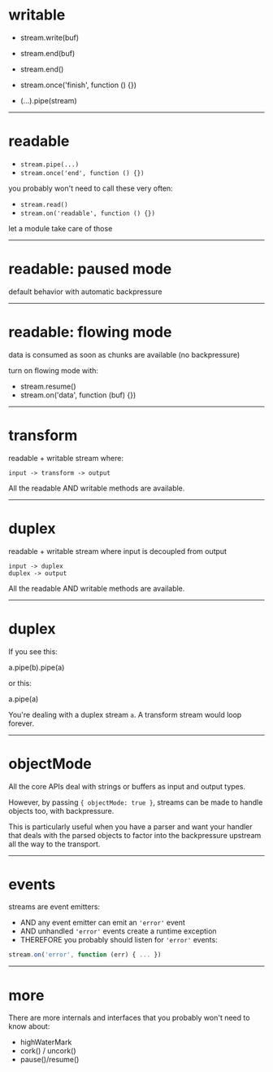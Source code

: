 # writable

* stream.write(buf)
* stream.end(buf)
* stream.end()
* stream.once('finish', function () {})

* (...).pipe(stream)

---
# readable

* `stream.pipe(...)`
* `stream.once('end', function () {})`

you probably won't need to call these very often:

* `stream.read()`
* `stream.on('readable', function () {})`

let a module take care of those

---
# readable: paused mode

default behavior with automatic backpressure

---
# readable: flowing mode

data is consumed as soon as chunks are available (no backpressure)

turn on flowing mode with:

* stream.resume()
* stream.on('data', function (buf) {})

---
# transform

readable + writable stream where:

```
input -> transform -> output
```

All the readable AND writable methods are available.

---
# duplex

readable + writable stream where
input is decoupled from output

```
input -> duplex
duplex -> output
```

All the readable AND writable methods are available.

---
# duplex

If you see this:

  a.pipe(b).pipe(a)

or this:

  a.pipe(a)

You're dealing with a duplex stream `a`.
A transform stream would loop forever.

---
# objectMode

All the core APIs deal with strings or buffers as input and output types.

However, by passing `{ objectMode: true }`, streams can be made to handle
objects too, with backpressure.

This is particularly useful when you have a parser and want your handler that
deals with the parsed objects to factor into the backpressure upstream all the
way to the transport.

---
# events

streams are event emitters:

* AND any event emitter can emit an `'error'` event
* AND unhandled `'error'` events create a runtime exception
* THEREFORE you probably should listen for `'error'` events:

``` js
stream.on('error', function (err) { ... })
```

---
# more

There are more internals and interfaces that you probably
won't need to know about:

* highWaterMark
* cork() / uncork()
* pause()/resume()
